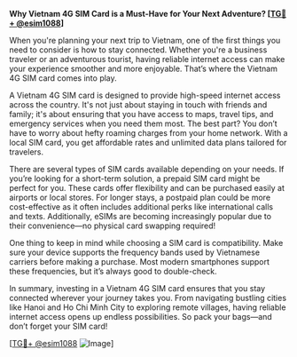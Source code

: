 **Why Vietnam 4G SIM Card is a Must-Have for Your Next Adventure? [[TG💪+ @esim1088](https://t.me/s/esim1088)]**

When you're planning your next trip to Vietnam, one of the first things you need to consider is how to stay connected. Whether you're a business traveler or an adventurous tourist, having reliable internet access can make your experience smoother and more enjoyable. That’s where the Vietnam 4G SIM card comes into play.

A Vietnam 4G SIM card is designed to provide high-speed internet access across the country. It's not just about staying in touch with friends and family; it's about ensuring that you have access to maps, travel tips, and emergency services when you need them most. The best part? You don’t have to worry about hefty roaming charges from your home network. With a local SIM card, you get affordable rates and unlimited data plans tailored for travelers.

There are several types of SIM cards available depending on your needs. If you’re looking for a short-term solution, a prepaid SIM card might be perfect for you. These cards offer flexibility and can be purchased easily at airports or local stores. For longer stays, a postpaid plan could be more cost-effective as it often includes additional perks like international calls and texts. Additionally, eSIMs are becoming increasingly popular due to their convenience—no physical card swapping required!

One thing to keep in mind while choosing a SIM card is compatibility. Make sure your device supports the frequency bands used by Vietnamese carriers before making a purchase. Most modern smartphones support these frequencies, but it’s always good to double-check.

In summary, investing in a Vietnam 4G SIM card ensures that you stay connected wherever your journey takes you. From navigating bustling cities like Hanoi and Ho Chi Minh City to exploring remote villages, having reliable internet access opens up endless possibilities. So pack your bags—and don’t forget your SIM card! 

[[TG💪+ @esim1088](https://t.me/s/esim1088) ![Image](https://i.postimg.cc/Y0z9fWf4/image.png)]